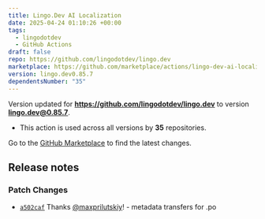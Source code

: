 ```yaml
---
title: Lingo.Dev AI Localization
date: 2025-04-24 01:10:26 +00:00
tags:
  - lingodotdev
  - GitHub Actions
draft: false
repo: https://github.com/lingodotdev/lingo.dev
marketplace: https://github.com/marketplace/actions/lingo-dev-ai-localization
version: lingo.dev0.85.7
dependentsNumber: "35"
---
```



Version updated for **https://github.com/lingodotdev/lingo.dev** to version **lingo.dev@0.85.7**.
- This action is used across all versions by **35** repositories.

Go to the [GitHub Marketplace](https://github.com/marketplace/actions/lingo-dev-ai-localization) to find the latest changes.

## Release notes

### Patch Changes

-   [`a502caf`](https://github.com/lingodotdev/lingo.dev/commit/a502caf8680f02e769c819badd08ddb8b731d261) Thanks [@maxprilutskiy](https://github.com/maxprilutskiy)! - metadata transfers for .po

